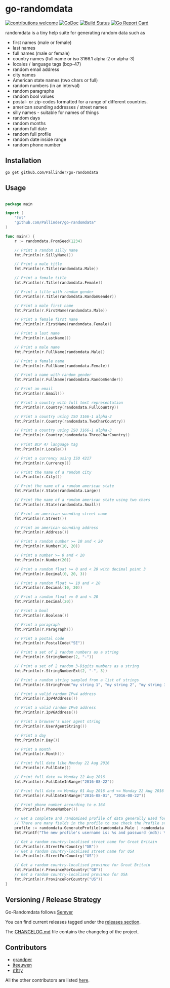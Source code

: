 # go-randomdata

[![contributions welcome](https://img.shields.io/badge/contributions-welcome-brightgreen.svg?style=flat)](https://github.com/Pallinder/go-randomdata/issues)
[![GoDoc](https://godoc.org/github.com/Pallinder/go-randomdata?status.svg)](https://godoc.org/github.com/Pallinder/go-randomdata)
[![Build Status](https://travis-ci.org/Pallinder/go-randomdata.png)](https://travis-ci.org/Pallinder/go-randomdata)
[![Go Report Card](https://goreportcard.com/badge/github.com/Pallinder/go-randomdata)](https://goreportcard.com/report/github.com/Pallinder/go-randomdata)

randomdata is a tiny help suite for generating random data such as

* first names (male or female)
* last names
* full names (male or female)
* country names (full name or iso 3166.1 alpha-2 or alpha-3)
* locales / language tags (bcp-47)
* random email address
* city names
* American state names (two chars or full)
* random numbers (in an interval)
* random paragraphs
* random bool values
* postal- or zip-codes formatted for a range of different countries.
* american sounding addresses / street names
* silly names - suitable for names of things
* random days
* random months
* random full date
* random full profile
* random date inside range
* random phone number

## Installation

```go get github.com/Pallinder/go-randomdata```

## Usage

```go

package main

import (
    "fmt"
    "github.com/Pallinder/go-randomdata"
)

func main() {
    r := randomdata.FromSeed(1234)

    // Print a random silly name
    fmt.Println(r.SillyName())

    // Print a male title
    fmt.Println(r.Title(randomdata.Male))

    // Print a female title
    fmt.Println(r.Title(randomdata.Female))

    // Print a title with random gender
    fmt.Println(r.Title(randomdata.RandomGender))

    // Print a male first name
    fmt.Println(r.FirstName(randomdata.Male))

    // Print a female first name
    fmt.Println(r.FirstName(randomdata.Female))

    // Print a last name
    fmt.Println(r.LastName())

    // Print a male name
    fmt.Println(r.FullName(randomdata.Male))

    // Print a female name
    fmt.Println(r.FullName(randomdata.Female))

    // Print a name with random gender
    fmt.Println(r.FullName(randomdata.RandomGender))

    // Print an email
    fmt.Println(r.Email())

    // Print a country with full text representation
    fmt.Println(r.Country(randomdata.FullCountry))

    // Print a country using ISO 3166-1 alpha-2
    fmt.Println(r.Country(randomdata.TwoCharCountry))

    // Print a country using ISO 3166-1 alpha-3
    fmt.Println(r.Country(randomdata.ThreeCharCountry))
    
    // Print BCP 47 language tag
    fmt.Println(r.Locale())

    // Print a currency using ISO 4217
    fmt.Println(r.Currency())

    // Print the name of a random city
    fmt.Println(r.City())

    // Print the name of a random american state
    fmt.Println(r.State(randomdata.Large))

    // Print the name of a random american state using two chars
    fmt.Println(r.State(randomdata.Small))

    // Print an american sounding street name
    fmt.Println(r.Street())

    // Print an american sounding address
    fmt.Println(r.Address())

    // Print a random number >= 10 and < 20
    fmt.Println(r.Number(10, 20))

    // Print a number >= 0 and < 20
    fmt.Println(r.Number(20))

    // Print a random float >= 0 and < 20 with decimal point 3
    fmt.Println(r.Decimal(0, 20, 3))

    // Print a random float >= 10 and < 20
    fmt.Println(r.Decimal(10, 20))

    // Print a random float >= 0 and < 20
    fmt.Println(r.Decimal(20))

    // Print a bool
    fmt.Println(r.Boolean())

    // Print a paragraph
    fmt.Println(r.Paragraph())

    // Print a postal code
    fmt.Println(r.PostalCode("SE"))

    // Print a set of 2 random numbers as a string
    fmt.Println(r.StringNumber(2, "-"))

    // Print a set of 2 random 3-Digits numbers as a string
    fmt.Println(r.StringNumberExt(2, "-", 3))

    // Print a random string sampled from a list of strings
    fmt.Println(r.StringFrom("my string 1", "my string 2", "my string 3"))

    // Print a valid random IPv4 address
    fmt.Println(r.IpV4Address())

    // Print a valid random IPv6 address
    fmt.Println(r.IpV6Address())

    // Print a browser's user agent string
    fmt.Println(r.UserAgentString())

    // Print a day
    fmt.Println(r.Day())

    // Print a month
    fmt.Println(r.Month())

    // Print full date like Monday 22 Aug 2016
    fmt.Println(r.FullDate())

    // Print full date <= Monday 22 Aug 2016
    fmt.Println(r.FullDateInRange("2016-08-22"))

    // Print full date >= Monday 01 Aug 2016 and <= Monday 22 Aug 2016
    fmt.Println(r.FullDateInRange("2016-08-01", "2016-08-22"))

    // Print phone number according to e.164
    fmt.Println(r.PhoneNumber())

    // Get a complete and randomised profile of data generally used for users
    // There are many fields in the profile to use check the Profile struct definition in fullprofile.go
    profile := randomdata.GenerateProfile(randomdata.Male | randomdata.Female | randomdata.RandomGender)
    fmt.Printf("The new profile's username is: %s and password (md5): %s\n", profile.Login.Username, profile.Login.Md5)

    // Get a random country-localised street name for Great Britain
    fmt.Println(r.StreetForCountry("GB"))
    // Get a random country-localised street name for USA
    fmt.Println(r.StreetForCountry("US"))

    // Get a random country-localised province for Great Britain
    fmt.Println(r.ProvinceForCountry("GB"))
    // Get a random country-localised province for USA
    fmt.Println(r.ProvinceForCountry("US"))
}

```

## Versioning / Release Strategy
Go-Randomdata follows [Semver](https://www.semver.org)

You can find current releases tagged under the [releases section](https://github.com/Pallinder/go-randomdata/releases).

The [CHANGELOG.md](CHANGELOG.md) file contains the changelog of the project.

## Contributors

* [grandper](https://github.com/grandper)
* [jteeuwen](https://github.com/jteeuwen)
* [n1try](https://github.com/n1try)

All the other contributors are listed [here](https://github.com/Pallinder/go-randomdata/graphs/contributors).

